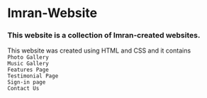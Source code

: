 # Imran-Website
### This website is a collection of Imran-created  websites. <br>
This website was created using HTML and CSS and it contains <br>
`Photo Gallery`<br>
`Music Gallery` <br>
`Features Page` <br>
`Testimonial Page` <br>
`Sign-in page` <br>
`Contact Us` <br>


